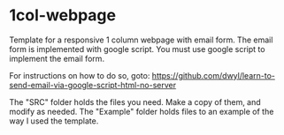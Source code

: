 # 1col-webpage
Template for a responsive 1 column webpage with email form. The email form is implemented with google script.
You must use google script to implement the email form.

For instructions on how to do so, goto: https://github.com/dwyl/learn-to-send-email-via-google-script-html-no-server

The "SRC" folder holds the files you need. Make a copy of them, and modify as needed.
The "Example" folder holds files to an example of the way I used the template.
